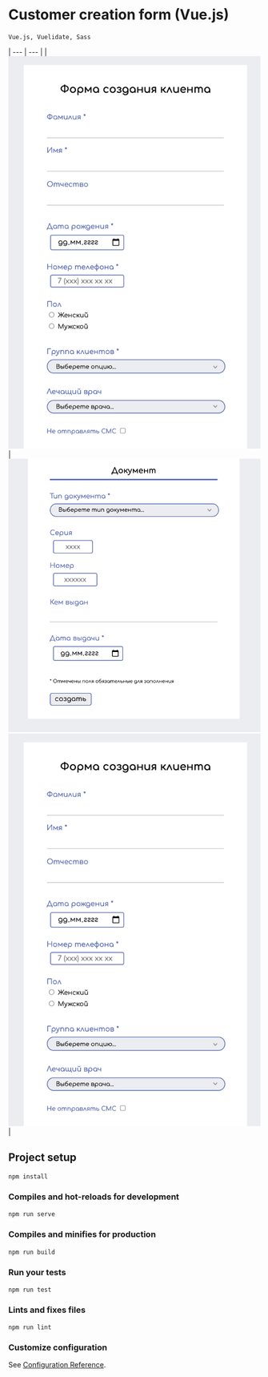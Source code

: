 # Customer creation form (Vue.js)

```
Vue.js, Vuelidate, Sass
```
| --- | --- |
| ![Screen_1](screenshots/screen_1.png) | ![Screen_2](screenshots/screen_2.png) ![Screen_3](screenshots/screen_1.png) |
<!-- | git diff | Show file differences that haven't been staged | -->

<!-- |  |   | -->
<!-- |                                       |  | -->

## Project setup
```
npm install
```

### Compiles and hot-reloads for development
```
npm run serve
```

### Compiles and minifies for production
```
npm run build
```

### Run your tests
```
npm run test
```

### Lints and fixes files
```
npm run lint
```

### Customize configuration
See [Configuration Reference](https://cli.vuejs.org/config/).
